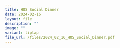 ```yaml
---
title: HOS Social Dinner
date: 2024-02-16
layout: file
description: ""
image: ""
variant: tiptap
file_url: /files/2024_02_16_HOS_Social_Dinner.pdf
---
```

